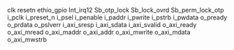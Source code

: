 clk
resetn
ethio_gpio
Int_irq12
Sb_otp_lock
Sb_lock_ovrd
Sb_perm_lock_otp
i_pclk
i_preset_n
i_psel
i_penable
i_paddr
i_pwrite
i_pstrb
i_pwdata
o_pready
o_prdata
o_pslverr
i_axi_sresp
i_axi_sdata
i_axi_svalid
o_axi_ready
o_axi_mread
o_axi_maddr
o_axi_addr
o_axi_mwrite
o_axi_mdata
o_axi_mwstrb
